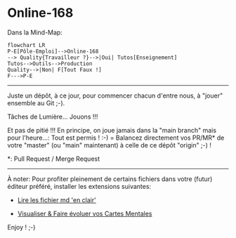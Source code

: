# Online-168

Dans la Mind-Map: 

<!-- ```mermaid
flowchart TD
Online-168 -- > Étude
Online-168-- >Outils
Online-168-- >Prod

A[Start] -- >|Intro| B{OK ?}
direction LR
B --- >|No| E[End]
B -- >|Yes| C[OK]
C --- > D[Rethink]
D -- > A
B-- >C
``` -->

```mermaid
flowchart LR
P-E[Pôle-Emploi]-->Online-168
--> Quality{Travailleur ?}-->|Oui| Tutos[Enseignement]
Tutos-->Outils-->Production
Quality-->|Non| F[Tout Faux !]
F--->P-E
```

----

Juste un dépôt, à ce jour, pour commencer chacun d'entre nous, à "jouer" ensemble au Git ;-).

Tâches de Lumière... Jouons !!!

Et pas de pitié !!! En principe, on joue jamais dans la "main branch" mais pour l'heure...: Tout est permis ! :-) = Balancez directement vos PR/MR* de votre "master" (ou "main" maintenant) à celle de ce dépôt "origin" ;-) !

*: Pull Request / Merge Request

---

À noter: Pour profiter pleinement de certains fichiers dans votre (futur) éditeur préféré, installer les extensions suivantes:

- [Lire les fichier md 'en clair'](https://marketplace.visualstudio.com/items?itemName=yzhang.markdown-all-in-one)

- [Visualiser & Faire évoluer vos Cartes Mentales](https://marketplace.visualstudio.com/items?itemName=Souche.vscode-mindmap)

Enjoy ! ;-)
